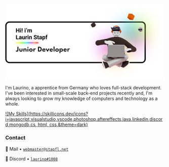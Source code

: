 ![Header](https://github.com/Laurino108/laurino108/blob/main/Intro-Header.png?raw=true)

I'm Laurino, a apprentice from Germany who loves full-stack development. I've been interested in small-scale back-end projects recently and, I'm always looking to grow my knowledge of computers and technology as a whole.

[![My Skills](https://skillicons.dev/icons?i=javascript,visualstudio,vscode,photoshop,aftereffects,java,linkedin,discord,mongodb,cs, html, css,&theme=dark)](https://skillicons.dev)

### Contact

📧 Mail • [`webmaster@stapfl.net`](mailto:laurin@stapfl.net)  

💬 Discord • [`laurino#1008`](https://discord.com/users/842752885602254906) 
